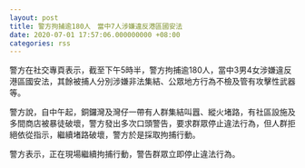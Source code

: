 ```yaml
---
layout: post
title: 警方拘捕逾180人　當中7人涉嫌違反港區國安法
date: 2020-07-01 17:57:06.000000000 +08:00
categories: rss
---
```


警方在社交專頁表示，截至下午5時半，警方拘捕逾180人，當中3男4女涉嫌違反港區國安法，其餘被捕人分別涉嫌非法集結、公眾地方行為不檢及管有攻擊性武器等。

警方說，自中午起，銅鑼灣及灣仔一帶有人群集結叫囂、縱火堵路，有社區設施及多間商店被暴徒破壞，警方發出多次口頭警告，要求群眾停止違法行為，但人群拒絕依從指示，繼續堵路破壞，警方於是採取拘捕行動。

警方表示，正在現場繼續拘捕行動，警告群眾立即停止違法行為。
